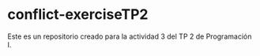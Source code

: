 # conflict-exerciseTP2
Este es un repositorio creado para la actividad 3 del TP 2 de Programación I.
